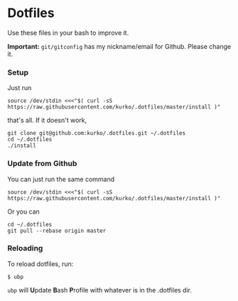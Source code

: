 # Dotfiles

Use these files in your bash to improve it.

**Important:** `git/gitconfig` has my nickname/email for Github. Please change
it.

### Setup

Just run

`source /dev/stdin <<<"$( curl -sS https://raw.githubusercontent.com/kurko/.dotfiles/master/install )"`

that's all. If it doesn't work, 

```
git clone git@github.com:kurko/.dotfiles.git ~/.dotfiles
cd ~/.dotfiles
./install
```

### Update from Github

You can just run the same command

`source /dev/stdin <<<"$( curl -sS https://raw.githubusercontent.com/kurko/.dotfiles/master/install )"`

Or you can

```
cd ~/.dotfiles
git pull --rebase origin master
```

### Reloading

To reload dotfiles, run:

`$ ubp`

`ubp` will **U**pdate **B**ash **P**rofile with whatever is in the .dotfiles
dir.
